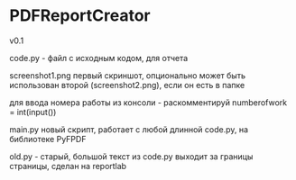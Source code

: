 # PDFReportCreator

v0.1

code.py - файл с исходным кодом, для отчета

screenshot1.png первый скриншот, опционально может быть использован второй (screenshot2.png), если он есть в папке

для ввода номера работы из консоли - раскомментируй numberofwork = int(input())

main.py новый скрипт, работает с любой длинной code.py, на библиотеке PyFPDF

old.py - старый, большой текст из code.py выходит за границы страницы, сделан на reportlab
